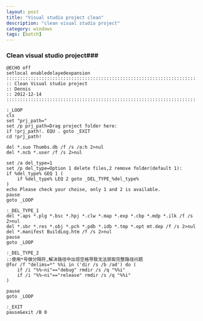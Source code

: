 ```yaml
---
layout: post
title: "Visual studio project clean"
description: "clean visual studio project"
category: windows
tags: [batch]
---
```


### Clean visual studio project###

	@ECHO off
	setlocal enabledelayedexpansion
	::::::::::::::::::::::::::::::::::::::::::::::::::::::::::::::::::::::::::::::::
	:: Clean Visual studio project
	:: Dennis
	:: 2012-12-14
	::::::::::::::::::::::::::::::::::::::::::::::::::::::::::::::::::::::::::::::::

	:_LOOP
	cls
	set "prj_path="
	set /p prj_path=Drag project folder here:
	if !prj_path!. EQU . goto _EXIT
	cd !prj_path!

	del *.suo Thumbs.db /f /s /a:h 2>nul
	del *.ncb *.user /f /s 2>nul

	set /a del_type=1
	set /p del_type=Option 1 delete files,2 remove folder(default 1):
	if %del_type% GEQ 1 (
		if %del_type% LEQ 2 goto _DEL_TYPE_%del_type%
	)
	echo Please check your choise, only 1 and 2 is available.
	pause
	goto _LOOP

	:_DEL_TYPE_1
	del *.aps *.plg *.bsc *.hpj *.clw *.map *.exp *.cbp *.mdp *.ilk /f /s 2>nul
	del *.sbr *.res *.obj *.pch *.pdb *.idb *.tmp *.opt mt.dep /f /s 2>nul
	del *.manifest BuildLog.htm /f /s 2>nul
	pause
	goto _LOOP

	:_DEL_TYPE_2
	::使用*号做分隔符,解决路径中出现空格导致无法获取完整路径问题 
	@for /f "delims=*" %%i in ('dir /s /b /ad') do (
		if /i "%%~ni"=="debug" rmdir /s /q "%%i"
		if /i "%%~ni"=="release" rmdir /s /q "%%i"
	)

	pause
	goto _LOOP

	:_EXIT
	pause&exit /B 0


